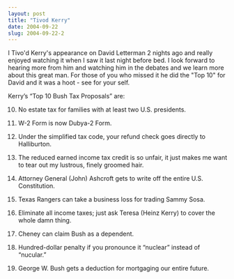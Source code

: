 ```yaml
---
layout: post
title: "Tivod Kerry"
date: 2004-09-22
slug: 2004-09-22-2
---
```


I Tivo&apos;d Kerry&apos;s appearance on David Letterman 2 nights ago and really enjoyed watching it when I saw it last night before bed.  I look forward to hearing more from him and watching him in the debates and we learn more about this great man.  For those of you who missed it he did the &quot;Top 10&quot; for David and it was a hoot - see for your self.

Kerry’s “Top 10 Bush Tax Proposals” are:

10. No estate tax for families with at least two U.S. presidents.

9. W-2 Form is now Dubya-2 Form.

8. Under the simplified tax code, your refund check goes directly to Halliburton.

7. The reduced earned income tax credit is so unfair, it just makes me want to tear out my lustrous, finely groomed hair.

6. Attorney General (John) Ashcroft gets to write off the entire U.S. Constitution.

5. Texas Rangers can take a business loss for trading Sammy Sosa.

4. Eliminate all income taxes; just ask Teresa (Heinz Kerry) to cover the whole damn thing.

3. Cheney can claim Bush as a dependent.

2. Hundred-dollar penalty if you pronounce it “nuclear” instead of “nucular.”

1. George W. Bush gets a deduction for mortgaging our entire future. 
